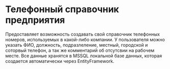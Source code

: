 # Телефонный справочник предприятия

Предоставляет возможность создавать свой справочник телефонных номеров, используемых в какой-либо компании.
У пользователя можно указать ФИО, должность, подразлеление, местный, городской и соторвый телефон, а так же комментарий об отсутсвии на рабочем месте.
Все данные хранятся в MSSQL локальной базе данных, которая создается автоматически через EntityFramework.
